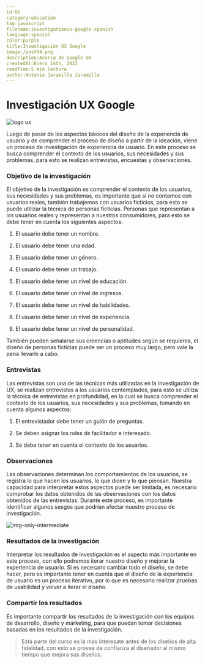 ```yaml
---
id:06
category:education
tag:javascript
filename:investigationux-google-spanish
language:spanish
color:purple
title:Investigación UX Google
image:/post04.png
description:Acerca de Google UX
createdAt:Enero 14th, 2023
readTime:5 min lectura
author:Antonio Jaramillo Jaramillo
---
```


# Investigación UX Google

![logo ux](https://backendblog.fly.dev/post04.png)

Luego de pasar de los aspectos básicos del diseño de la experiencia de usuario y de comprender el proceso de diseño a partir de la ideación, viene un proceso de investigación de experiencia de usuario. En este proceso se busca comprender el contexto de los usuarios, sus necesidades y sus problemas, para esto se realizan entrevistas, encuestas y observaciones.

### Objetivo de la investigación

El objetivo de la investigación es comprender el contexto de los usuarios, sus necesidades y sus problemas, es importante que si no contamos con usuarios reales, también trabajemos con usuarios ficticios, para esto se puede utilizar la técnica de personas ficticias. Personas que representan a los usuarios reales y representan a nuestros consumidores, para esto se debe tener en cuenta los siguientes aspectos:

1. El usuario debe tener un nombre.

2. El usuario debe tener una edad.

3. El usuario debe tener un género.

4. El usuario debe tener un trabajo.

5. El usuario debe tener un nivel de educación.

6. El usuario debe tener un nivel de ingresos.

7. El usuario debe tener un nivel de habilidades.

8. El usuario debe tener un nivel de experiencia.

9. El usuario debe tener un nivel de personalidad.

También pueden señalarse sus creencias o aptitudes según se requierea, el diseño de personas ficticias puede ser un proceso muy largo, pero vale la pena llevarlo a cabo.

### Entrevistas

Las entrevistas son una de las técnicas más utilizadas en la investigación de UX, se realizan entrevistas a los usuarios contemplados, para esto se utiliza la técnica de entrevistas en profundidad, en la cual se busca comprender el contexto de los usuarios, sus necesidades y sus problemas, tomando en cuenta algunos aspectos:

1. El entrevistador debe tener un guión de preguntas.

2. Se deben asignar los roles de facilitador e interesado.

3. Se debe tener en cuenta el contexto de los usuarios.

### Observaciones

Las observaciones determinan los comportamientos de los usuarios, se registra lo que hacen los usuarios, lo que dicen y lo que piensan. Nuestra capacidad para interpretar estos aspectos puede ser limitada, es necesario comprobar los datos obtenidos de las observaciones con los datos obtenidos de las entrevistas. Durante este proceso, es importante identificar algunos sesgos que podrían afectar nuestro proceso de investigación.


![img-only-intermediate](https://backendblog.fly.dev/post04-01.png)

### Resultados de la investigación

Interpretar los resultados de investigación es el aspecto más importante en este proceso, con ello podremos iterar nuestro diseño y mejorar la experiencia de usuario. Si es necesario cambiar todo el diseño, se debe hacer, pero es importante tener en cuenta que el diseño de la experiencia de usuario es un proceso iterativo, por lo que es necesario realizar pruebas de usabilidad y volver a iterar el diseño.

### Compartir los resultados

Es importante compartir los resultados de la investigación con los equipos de desarrollo, diseño y marketing, para que puedan tomar decisiones basadas en los resultados de la investigación. 

> Esta parte del curso es la más interesate antes de los diseños de alta fidelidad, con esto se provee de confianza al diseñador al mismo tiempo que mejora sus diseños.


